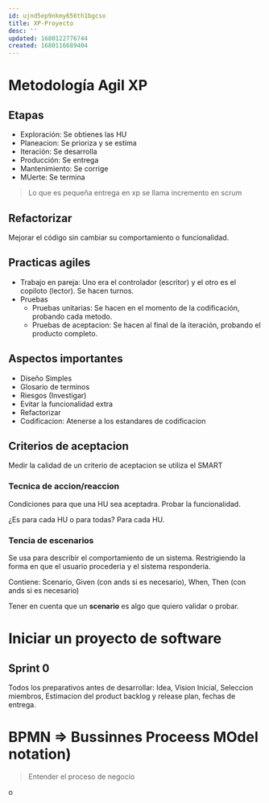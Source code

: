 ```yaml
---
id: ujnd5ep9nkmy656th1bgcso
title: XP-Proyecto
desc: ''
updated: 1680122776744
created: 1680116689404
---
```


# Metodología Agil XP

## Etapas

- Exploración: Se obtienes las HU
- Planeacion: Se prioriza y se estima
- Iteración: Se desarrolla
- Producción: Se entrega
- Mantenimiento: Se corrige
- MUerte: Se termina

> Lo que es pequeña entrega en xp se llama incremento en scrum

## Refactorizar

Mejorar el código sin cambiar su comportamiento o funcionalidad.

## Practicas agiles

- Trabajo en pareja: Uno era el controlador (escritor) y el otro es el copiloto (lector). Se hacen turnos.
- Pruebas
  - Pruebas unitarias: Se hacen en el momento de la codificación, probando cada metodo.
  - Pruebas de aceptacion: Se hacen al final de la iteración, probando el producto completo.

## Aspectos importantes
- Diseño Simples
- Glosario de terminos
- Riesgos (Investigar)
- Evitar la funcionalidad extra
- Refactorizar
- Codificacion: Atenerse a los estandares de codificacion

## Criterios de aceptacion

Medir la calidad de un criterio de aceptacion se utiliza el SMART

### Tecnica de accion/reaccion

Condiciones para que una HU sea aceptadra. Probar la funcionalidad.

¿Es para cada HU o para todas? Para cada HU.

### Tencia de escenarios

Se usa para describir el comportamiento de un sistema. Restrigiendo la forma en que el usuario procederia y el sistema responderia.

Contiene: Scenario, Given (con ands si es necesario), When, Then (con ands si es necesario)

Tener en cuenta que un **scenario** es algo que quiero validar o probar.

# Iniciar un proyecto de software

## Sprint 0

Todos los preparativos antes de desarrollar: Idea, Vision Inicial, Seleccion miembros, Estimacion del product backlog y release plan, fechas de entrega.

# BPMN => Bussinnes Proceess MOdel notation)

> Entender el proceso de negocio

o